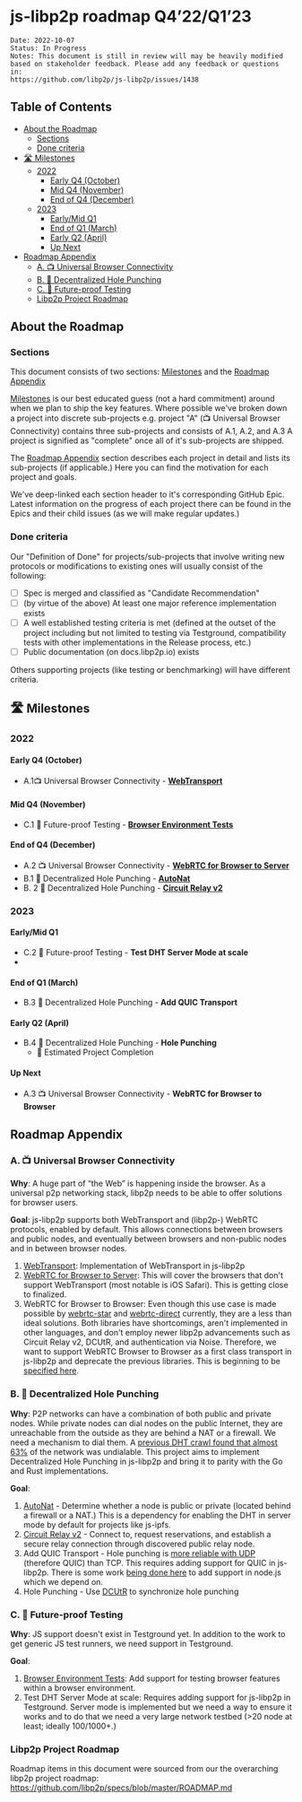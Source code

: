 
# js-libp2p roadmap Q4’22/Q1’23  <!-- omit in toc -->

```
Date: 2022-10-07
Status: In Progress
Notes: This document is still in review will may be heavily modified based on stakeholder feedback. Please add any feedback or questions in:
https://github.com/libp2p/js-libp2p/issues/1438
```

## Table of Contents <!-- omit in toc -->

- [About the Roadmap](#about-the-roadmap)
	- [Sections](#sections)
	- [Done criteria](#done-criteria)
- [🛣️ Milestones](#️-milestones)
	- [2022](#2022)
		- [Early Q4 (October)](#early-q4-october)
		- [Mid Q4 (November)](#mid-q4-november)
		- [End of Q4 (December)](#end-of-q4-december)
	- [2023](#2023)
		- [Early/Mid Q1](#earlymid-q1)
		- [End of Q1 (March)](#end-of-q1-march)
		- [Early Q2 (April)](#early-q2-april)
		- [Up Next](#up-next)
- [Roadmap Appendix](#roadmap-appendix)
	- [A. 📺 Universal Browser Connectivity](#a--universal-browser-connectivity)
	- [B. 🥊 Decentralized Hole Punching](#b--decentralized-hole-punching)
	- [C. 🧪 Future-proof Testing](#c--future-proof-testing)
	- [Libp2p Project Roadmap](#libp2p-project-roadmap)

## About the Roadmap

### Sections
This document consists of two sections: [Milestones](#Milestones) and the [Roadmap Appendix](#Roadmap-Appendix)

[Milestones](#Milestones) is our best educated guess (not a hard commitment) around when we plan to ship the key features.
Where possible we've broken down a project into discrete sub-projects e.g. project "A" (📺 Universal Browser Connectivity) contains three sub-projects and consists of A.1, A.2, and A.3
A project is signified as "complete" once all of it's sub-projects are shipped.

The [Roadmap Appendix](#Roadmap-Appendix) section describes each project in detail and lists its sub-projects (if applicable.) Here you can find the motivation for each project and goals.

We've deep-linked each section header to it's corresponding GitHub Epic. Latest information on the progress of each project there can be found in the Epics and their child issues (as we will make regular updates.)

### Done criteria
Our "Definition of Done" for projects/sub-projects that involve writing new protocols or modifications to existing ones will usually consist of the following:
- [ ] Spec is merged and classified as "Candidate Recommendation"
- [ ] (by virtue of the above) At least one major reference implementation exists
- [ ] A well established testing criteria is met (defined at the outset of the project including but not limited to testing via Testground, compatibility tests with other implementations in the Release process, etc.)
- [ ] Public documentation (on docs.libp2p.io) exists

Others supporting projects (like testing or benchmarking) will have different criteria.

## 🛣️ Milestones
### 2022

#### Early Q4 (October)
- A.1📺 Universal Browser Connectivity - [**WebTransport**](https://github.com/libp2p/js-libp2p-webtransport/issues/1)

#### Mid Q4 (November)
- C.1 🧪 Future-proof Testing - [**Browser Environment Tests**](https://github.com/testground/testground/issues/1386)

#### End of Q4 (December)
- A.2 📺 Universal Browser Connectivity - [**WebRTC for Browser to Server**](https://github.com/little-bear-labs/js-libp2p-webrtc/pull/4)
- B.1 🥊 Decentralized Hole Punching - [**AutoNat**](https://github.com/libp2p/js-libp2p/issues/1005)
- B. 2 🥊 Decentralized Hole Punching - [**Circuit Relay v2**](https://github.com/libp2p/js-libp2p/issues/1029)


### 2023

#### Early/Mid Q1
- C.2 🧪 Future-proof Testing - **Test DHT Server Mode at scale**
-
#### End of Q1 (March)
- B.3 🥊 Decentralized Hole Punching - **Add QUIC Transport**

#### Early Q2 (April)
- B.4 🥊 Decentralized Hole Punching - **Hole Punching**
	- 🎉 Estimated Project Completion

#### Up Next
- A.3 📺 Universal Browser Connectivity - **WebRTC for Browser to Browser**

## Roadmap Appendix
### A. 📺 Universal Browser Connectivity
<!--- TODO: Link to GitHub Epic -->

**Why**: A huge part of “the Web” is happening inside the browser. As a universal p2p networking stack, libp2p needs to be able to offer solutions for browser users.

**Goal**: js-libp2p supports both WebTransport and (libp2p-) WebRTC protocols, enabled by default. This allows connections between browsers and public nodes, and eventually between browsers and non-public nodes and in between browser nodes.

1. [WebTransport](https://github.com/libp2p/js-libp2p-webtransport/issues/1): Implementation of WebTransport in js-libp2p
2. [WebRTC for Browser to Server](https://github.com/little-bear-labs/js-libp2p-webrtc/pull/4): This will cover the browsers that don't support WebTransport (most notable is iOS Safari). This is getting close to finalized.
3. WebRTC for Browser to Browser: Even though this use case is made possible by [webrtc-star](https://github.com/libp2p/js-libp2p-webrtc-star) and [webrtc-direct](https://github.com/libp2p/js-libp2p-webrtc-direct) currently, they are a less than ideal solutions. Both libraries have shortcomings, aren't implemented in other languages, and don't employ newer libp2p advancements such as Circuit Relay v2, DCUtR, and authentication via Noise. Therefore, we want to support WebRTC Browser to Browser as a first class transport in js-libp2p and deprecate the previous libraries. This is beginning to be [specified here](https://github.com/libp2p/specs/pull/412).

### B. 🥊 Decentralized Hole Punching
<!--- TODO: Link to GitHub Epic -->
**Why**:  P2P networks can have a combination of both public and private nodes. While private nodes can dial nodes on the public Internet, they are unreachable from the outside as they are behind a NAT or a firewall. We need a mechanism to dial them. A [previous DHT crawl found that almost 63%](https://github.com/libp2p/specs/blob/master/ROADMAP.md#-hole-punching-on-tcp-and-quic) of the network was undialable.  This project aims to implement Decentralized Hole Punching in js-libp2p and bring it to parity with the Go and Rust implementations.

**Goal**:
1. [AutoNat](https://github.com/libp2p/js-libp2p/issues/1005) - Determine whether a node is public or private (located behind a firewall or a NAT.) This is a dependency for enabling the DHT in server mode by default for projects like js-ipfs.
2. [Circuit Relay v2](https://github.com/libp2p/js-libp2p/issues/1029) - Connect to,  request reservations, and establish a secure relay connection through discovered public relay node.
3. Add QUIC Transport - Hole punching is [more reliable with UDP](https://www.notion.so/pl-strflt/NAT-Hole-punching-Success-Rate-2022-09-29-Data-Analysis-8e72705ca3cc49ab983bc5e8792e3e98#5b76991da8d24736abd486aa93e85a97) (therefore QUIC) than TCP. This requires adding support for QUIC in js-libp2p. There is some work [being done here](https://github.com/nodejs/node/pull/44325) to add support in node.js which we depend on.
4. Hole Punching - Use [DCUtR](https://github.com/libp2p/specs/blob/master/relay/DCUtR.md) to synchronize hole punching


### C. 🧪 Future-proof Testing
<!--- TODO: Link to GitHub Epic -->
**Why**:  JS support doesn't exist in Testground yet. In addition to the work to get generic JS test runners, we need support in Testground.

**Goal**:
1. [Browser Environment Tests](https://github.com/testground/testground/issues/1386): Add support for testing browser features within a browser environment.
2. Test DHT Server Mode at scale: Requires adding support for js-libp2p in Testground. Server mode is implemented but we need a way to ensure it works and to do that we need a very large network testbed (>20 node at least; ideally 100/1000+.)

### Libp2p Project Roadmap
Roadmap items in this document were sourced from our the overarching libp2p project roadmap: https://github.com/libp2p/specs/blob/master/ROADMAP.md
